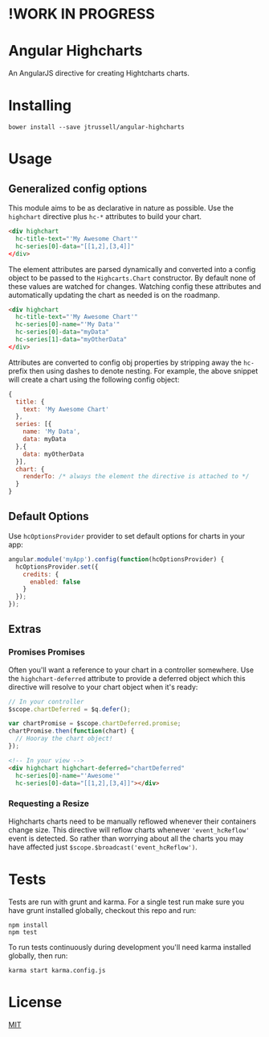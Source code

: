 # !WORK IN PROGRESS

# Angular Highcharts

An AngularJS directive for creating Hightcharts charts.

# Installing

```
bower install --save jtrussell/angular-highcharts
```

# Usage

## Generalized config options

This module aims to be as declarative in nature as possible. Use the `highchart`
directive plus `hc-*` attributes to build your chart.

```html
<div highchart
  hc-title-text="'My Awesome Chart'"
  hc-series[0]-data="[[1,2],[3,4]]"
</div>
```

The element attributes are parsed dynamically and converted into a config object
to be passed to the `Highcarts.Chart` constructor. By default none of these
values are watched for changes. Watching config these attributes and
automatically updating the chart as needed is on the roadmanp.

```html
<div highchart
  hc-title-text="'My Awesome Chart'"
  hc-series[0]-name="'My Data'"
  hc-series[0]-data="myData"
  hc-series[1]-data="myOtherData"
</div>
```

Attributes are converted to config obj properties by stripping away the `hc-`
prefix then using dashes to denote nesting. For example, the above snippet will
create a chart using the following config object:

```javascript
{
  title: {
    text: 'My Awesome Chart'
  },
  series: [{
    name: 'My Data',
    data: myData
  },{
    data: myOtherData
  }],
  chart: {
    renderTo: /* always the element the directive is attached to */
  }
}
```

## Default Options

Use `hcOptionsProvider` provider to set default options for charts in your app:

```javascript
angular.module('myApp').config(function(hcOptionsProvider) {
  hcOptionsProvider.set({
    credits: {
      enabled: false
    }
  });
});
```

## Extras

### Promises Promises

Often you'll want a reference to your chart in a controller somewhere. Use the
`highchart-deferred` attribute to provide a deferred object which this directive
will resolve to your chart object when it's ready:

```javascript
// In your controller
$scope.chartDeferred = $q.defer();

var chartPromise = $scope.chartDeferred.promise;
chartPromise.then(function(chart) {
  // Hooray the chart object!
});
```

```html
<!-- In your view -->
<div highchart highchart-deferred="chartDeferred"
  hc-series[0]-name="'Awesome'"
  hc-series[0]-data="[[1,2],[3,4]]"></div>
```

### Requesting a Resize

Highcharts charts need to be manually reflowed whenever their containers change
size. This directive will reflow charts whenever `'event_hcReflow'` event is
detected. So rather than worrying about all the charts you may have affected
just `$scope.$broadcast('event_hcReflow')`.


# Tests

Tests are run with grunt and karma. For a single test run make sure you have
grunt installed globally, checkout this repo and run:

```
npm install
npm test
```

To run tests continuously during development you'll need karma installed
globally, then run:

```
karma start karma.config.js
```

# License

[MIT](https://raw.github.com/jtrussell/angular-highcharts/master/LICENSE-MIT)
